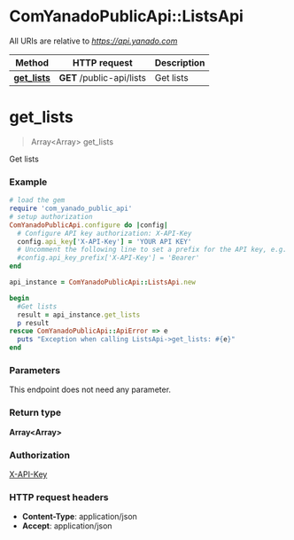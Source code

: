 # ComYanadoPublicApi::ListsApi

All URIs are relative to *https://api.yanado.com*

Method | HTTP request | Description
------------- | ------------- | -------------
[**get_lists**](ListsApi.md#get_lists) | **GET** /public-api/lists | Get lists


# **get_lists**
> Array&lt;Array&gt; get_lists

Get lists

### Example
```ruby
# load the gem
require 'com_yanado_public_api'
# setup authorization
ComYanadoPublicApi.configure do |config|
  # Configure API key authorization: X-API-Key
  config.api_key['X-API-Key'] = 'YOUR API KEY'
  # Uncomment the following line to set a prefix for the API key, e.g. 'Bearer' (defaults to nil)
  #config.api_key_prefix['X-API-Key'] = 'Bearer'
end

api_instance = ComYanadoPublicApi::ListsApi.new

begin
  #Get lists
  result = api_instance.get_lists
  p result
rescue ComYanadoPublicApi::ApiError => e
  puts "Exception when calling ListsApi->get_lists: #{e}"
end
```

### Parameters
This endpoint does not need any parameter.

### Return type

**Array&lt;Array&gt;**

### Authorization

[X-API-Key](../README.md#X-API-Key)

### HTTP request headers

 - **Content-Type**: application/json
 - **Accept**: application/json



